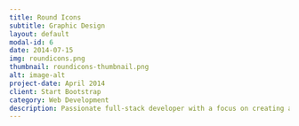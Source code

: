 ```yaml
---
title: Round Icons
subtitle: Graphic Design
layout: default
modal-id: 6
date: 2014-07-15
img: roundicons.png
thumbnail: roundicons-thumbnail.png
alt: image-alt
project-date: April 2014
client: Start Bootstrap
category: Web Development
description: Passionate full-stack developer with a focus on creating and designing web applications and games. Always eager to learn and innovate in the field of technology.
---
```

